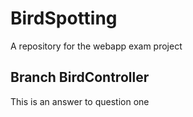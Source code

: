 # BirdSpotting
A repository for the webapp exam project
## Branch BirdController
This is an answer to question one
